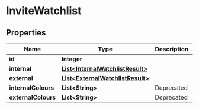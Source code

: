 

# InviteWatchlist

## Properties

Name | Type | Description | Notes
------------ | ------------- | ------------- | -------------
**id** | **Integer** |  | 
**internal** | [**List&lt;InternalWatchlistResult&gt;**](InternalWatchlistResult.md) |  |  [optional]
**external** | [**List&lt;ExternalWatchlistResult&gt;**](ExternalWatchlistResult.md) |  |  [optional]
**internalColours** | **List&lt;String&gt;** | Deprecated |  [optional]
**externalColours** | **List&lt;String&gt;** | Deprecated |  [optional]




